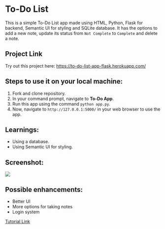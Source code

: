 # To-Do List

This is a simple To-Do List app made using HTML, Python, Flask for backend, Semantic UI for styling and SQLite database.
It has the options to add a new note, update its status from `Not Complete` to `Complete` and delete a note.

## Project Link

Try out this project here: https://to-do-list-app-flask.herokuapp.com/

## Steps to use it on your local machine:

1. Fork and clone repository.
2. In your command prompt, navigate to **To-Do App**.
3. Run this app using the command `python app.py`.
4. Now, navigate to `http://127.0.0.1:5000/` in your web browser to use the app.

## Learnings:
- Using a database.
- Using Semantic UI for styling.

## Screenshot:

<img src="https://imgur.com/lqjpJGL.png" />


## Possible enhancements:
- Better UI
- More options for taking notes
- Login system


[Tutorial Link](https://www.youtube.com/watch?v=yKHJsLUENl0)
